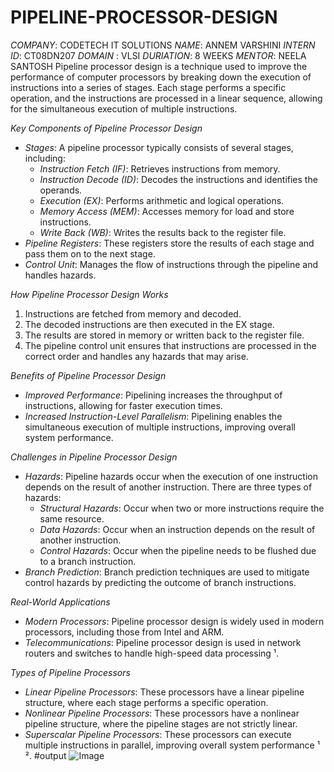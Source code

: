 # PIPELINE-PROCESSOR-DESIGN
*COMPANY*: CODETECH IT SOLUTIONS 
*NAME*: ANNEM VARSHINI 
*INTERN ID*: CT08DN207
*DOMAIN* : VLSI
*DURIATION*: 8 WEEKS
*MENTOR*: NEELA SANTOSH
Pipeline processor design is a technique used to improve the performance of computer processors by breaking down the execution of instructions into a series of stages. Each stage performs a specific operation, and the instructions are processed in a linear sequence, allowing for the simultaneous execution of multiple instructions.

*Key Components of Pipeline Processor Design*

- *Stages*: A pipeline processor typically consists of several stages, including:
    - *Instruction Fetch (IF)*: Retrieves instructions from memory.
    - *Instruction Decode (ID)*: Decodes the instructions and identifies the operands.
    - *Execution (EX)*: Performs arithmetic and logical operations.
    - *Memory Access (MEM)*: Accesses memory for load and store instructions.
    - *Write Back (WB)*: Writes the results back to the register file.
- *Pipeline Registers*: These registers store the results of each stage and pass them on to the next stage.
- *Control Unit*: Manages the flow of instructions through the pipeline and handles hazards.

*How Pipeline Processor Design Works*

1. Instructions are fetched from memory and decoded.
2. The decoded instructions are then executed in the EX stage.
3. The results are stored in memory or written back to the register file.
4. The pipeline control unit ensures that instructions are processed in the correct order and handles any hazards that may arise.

*Benefits of Pipeline Processor Design*

- *Improved Performance*: Pipelining increases the throughput of instructions, allowing for faster execution times.
- *Increased Instruction-Level Parallelism*: Pipelining enables the simultaneous execution of multiple instructions, improving overall system performance.

*Challenges in Pipeline Processor Design*

- *Hazards*: Pipeline hazards occur when the execution of one instruction depends on the result of another instruction. There are three types of hazards:
    - *Structural Hazards*: Occur when two or more instructions require the same resource.
    - *Data Hazards*: Occur when an instruction depends on the result of another instruction.
    - *Control Hazards*: Occur when the pipeline needs to be flushed due to a branch instruction.
- *Branch Prediction*: Branch prediction techniques are used to mitigate control hazards by predicting the outcome of branch instructions.

*Real-World Applications*

- *Modern Processors*: Pipeline processor design is widely used in modern processors, including those from Intel and ARM.
- *Telecommunications*: Pipeline processor design is used in network routers and switches to handle high-speed data processing ¹.

*Types of Pipeline Processors*

- *Linear Pipeline Processors*: These processors have a linear pipeline structure, where each stage performs a specific operation.
- *Nonlinear Pipeline Processors*: These processors have a nonlinear pipeline structure, where the pipeline stages are not strictly linear.
- *Superscalar Pipeline Processors*: These processors can execute multiple instructions in parallel, improving overall system performance ¹ ².
#output
![Image](https://github.com/user-attachments/assets/883c70bb-3ce2-41cf-84b4-88a64758cbc5)
